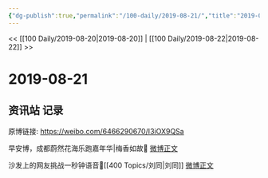 ```yaml
---
{"dg-publish":true,"permalink":"/100-daily/2019-08-21/","title":"2019-08-21"}
---
```



<< [[100 Daily/2019-08-20\|2019-08-20]] | [[100 Daily/2019-08-22\|2019-08-22]] >>

# 2019-08-21

## 资讯站 记录

原博链接: https://weibo.com/6466290670/I3iOX9QSa

早安博，成都蔚然花海乐跑嘉年华|梅香如故🌿
[微博正文](https://m.weibo.cn/6466290670/4407644942685071)

沙发上的网友挑战一秒钟语音🌿[[400 Topics/刘同\|刘同]]
[微博正文](https://m.weibo.cn/6466290670/4407854188630766)
